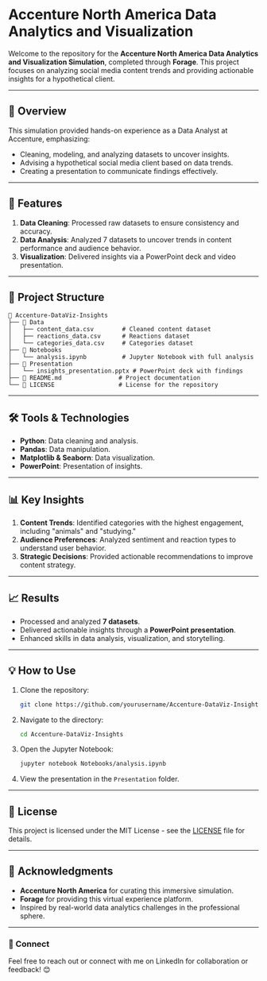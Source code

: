 # Accenture North America Data Analytics and Visualization

Welcome to the repository for the **Accenture North America Data Analytics and Visualization Simulation**, completed through **Forage**. This project focuses on analyzing social media content trends and providing actionable insights for a hypothetical client.

---

## 📖 Overview

This simulation provided hands-on experience as a Data Analyst at Accenture, emphasizing:
- Cleaning, modeling, and analyzing datasets to uncover insights.
- Advising a hypothetical social media client based on data trends.
- Creating a presentation to communicate findings effectively.

---

## 🚀 Features

1. **Data Cleaning**: Processed raw datasets to ensure consistency and accuracy.
2. **Data Analysis**: Analyzed 7 datasets to uncover trends in content performance and audience behavior.
3. **Visualization**: Delivered insights via a PowerPoint deck and video presentation.

---

## 📂 Project Structure

```
📁 Accenture-DataViz-Insights
├── 📂 Data
│   ├── content_data.csv        # Cleaned content dataset
│   ├── reactions_data.csv      # Reactions dataset
│   └── categories_data.csv     # Categories dataset
├── 📂 Notebooks
│   └── analysis.ipynb          # Jupyter Notebook with full analysis
├── 📂 Presentation
│   └── insights_presentation.pptx # PowerPoint deck with findings
├── 📜 README.md                # Project documentation
└── 📜 LICENSE                  # License for the repository
```

---

## 🛠️ Tools & Technologies

- **Python**: Data cleaning and analysis.
- **Pandas**: Data manipulation.
- **Matplotlib & Seaborn**: Data visualization.
- **PowerPoint**: Presentation of insights.

---

## 📊 Key Insights

1. **Content Trends**: Identified categories with the highest engagement, including "animals" and "studying."
2. **Audience Preferences**: Analyzed sentiment and reaction types to understand user behavior.
3. **Strategic Decisions**: Provided actionable recommendations to improve content strategy.

---

## 📈 Results

- Processed and analyzed **7 datasets**.
- Delivered actionable insights through a **PowerPoint presentation**.
- Enhanced skills in data analysis, visualization, and storytelling.

---

## 💡 How to Use

1. Clone the repository:
   ```bash
   git clone https://github.com/yourusername/Accenture-DataViz-Insights.git
   ```

2. Navigate to the directory:
   ```bash
   cd Accenture-DataViz-Insights
   ```

3. Open the Jupyter Notebook:
   ```bash
   jupyter notebook Notebooks/analysis.ipynb
   ```

4. View the presentation in the `Presentation` folder.

---

## 📝 License

This project is licensed under the MIT License - see the [LICENSE](LICENSE) file for details.

---

## 🤝 Acknowledgments

- **Accenture North America** for curating this immersive simulation.
- **Forage** for providing this virtual experience platform.
- Inspired by real-world data analytics challenges in the professional sphere.

---

### 🌟 Connect

Feel free to reach out or connect with me on LinkedIn for collaboration or feedback! 😊
